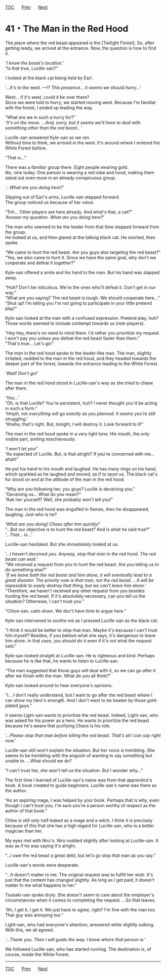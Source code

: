 [TOC](../readme.md)&nbsp;&nbsp;&nbsp;&nbsp;&nbsp;&nbsp;[Prev](Section0040.md)&nbsp;&nbsp;&nbsp;&nbsp;&nbsp;&nbsp;[Next](Section0042.md)



# 41・The Man in the Red Hood

The place where the red beast appeared is the \[Twilight Forest\]. So,
after getting ready, we arrived at the entrance. Now, the question is
how to find it.  
  
*‘I know the beast's location.'*  
“Is that true, Lucille-san?”  
  
I looked at the black cat being held by Earl.  
  
*‘…It's to the west. —!? This presence… it seems we should hurry…'*  
  
West… if it's west, could it be over there?  
Since we were told to hurry, we started moving west. Because I'm
familiar with the forest, I ended up leading the way.  
  
“What are we in such a hurry for?”  
*‘It's on the move. …And, sorry, but it seems we'll have to deal with
something other than the red beast…'*  
  
Lucille-san answered Kyle-san as we ran.  
Without time to think, we arrived in the west. It's around where I
entered the White Forest before.  
  
“That is…”  
  
There was a familiar group there. Eight people wearing gold.  
No, nine today. One person is wearing a red robe and hood, making them
stand out even more in an already conspicuous group.  
  
*‘…What are you doing here?'*  
  
Slipping out of Earl's arms, Lucille-san stepped forward.  
The group noticed us because of her voice.  
  
“Tch… Other players are here already. And what's that, a cat?”  
*‘Answer my question. What are you doing here?'*  
  
The man who seemed to be the leader from that time stepped forward from
the group.  
He looked at us, and then glared at the talking black cat. He snorted,
then spoke.  
  
“We came to hunt the red beast. Are you guys also targeting the red
beast?”  
“Yes, we also came to hunt it. Since we have the same goal, why don't we
cooperate and defeat it together?”  
  
Kyle-san offered a smile and his hand to the man. But his hand was
slapped away.  
  
“Huh? Don't be ridiculous. We're the ones who'll defeat it. Don't get in
our way.”  
“What are you saying? The red beast is tough. We should cooperate
here…”  
“Shut up! I'm telling you I'm not going to participate in your little
pretend play!”  
  
Kyle-san looked at the man with a confused expression. Pretend play,
huh? Those words seemed to include contempt towards us (role-players).  
  
“Hey hey, there's no need to mind them. I'd rather you prioritize my
request. I won't pay you unless you defeat the red beast faster than
them.”  
“That's true… Let's go!”  
  
The man in the red hood spoke to the leader-like man. The man, slightly
irritated, nodded to the man in the red hood, and they headed towards
the deeper part of the forest, towards the entrance leading to the White
Forest.  
  
*‘Wait! Don't go!'*  
  
The man in the red hood stood in Lucille-san's way as she tried to chase
after them.  
  
*‘You…'*  
“Oh, is that Lucille? You're persistent, huh? I never thought you'd be
acting in such a form.”  
*‘Hmph, not everything will go exactly as you planned. It seems you're
still struggling.'*  
“Ahaha, that's right. But, tonight, I will destroy it. Look forward to
it!”  
  
The man in the red hood spoke in a very light tone. His mouth, the only
visible part, smiling mischievously.  
  
*‘I won't let you!'*  
“As expected of Lucille. But, is that alright? If you're concerned with
me… ahah!”  
  
He put his hand to his mouth and laughed. He has many rings on his hand,
which sparkled as he laughed and moved, as if to taunt us. The black
cat's fur stood on end at the attitude of the man in the red hood.  
  
“Why are you following her, you guys? Lucille is deceiving you.”  
“Deceiving us… What do you mean?”  
“Ask her yourself? Well, she probably won't tell you!”  
  
The man in the red hood was engulfed in flames, then he disappeared,
laughing. Just who is he?  
  
*‘What are you doing! Chase after him quickly!'*  
“…But our objective is to hunt the red beast? And is what he said
true?”  
*‘…That… is…'*  
  
Lucille-san hesitated. But she immediately looked at us.  
  
*‘…I haven't deceived you. Anyway, stop that man in the red hood. The
red beast can wait.'*  
“We received a request from you to hunt the red beast. Are you telling
us to do something else?”  
*‘If we leave both the red beast and him alone, it will eventually lead
to a great disaster. The priority now is that man, not the red beast.
…It will be impossible to easily destroy that thing, but we can't leave
him alone.'*  
“Therefore, we haven't received any other request from you besides
hunting the red beast. If it's absolutely necessary, can you tell us the
situation? Otherwise, I can't trust you.”  
  
“Chloe-san, calm down. We don't have time to argue here.”  
  
Kyle-san intervened to soothe me as I pressed Lucille-san as the black
cat.  
  
"I think it would be better to stop that man. Maybe it's because I can't
trust him myself? Besides, if you believe what she says, it's dangerous
to leave him alone. In that case, you should do it even if it's not what
the request said."  
  
Kyle-san looked straight at Lucille-san. He is righteous and kind.
Perhaps because he is like that, he wants to listen to Lucille-san.  
  
“The man suggested that those guys will deal with it, so we can go after
it after we finish with the man. What do you all think?”  
  
Kyle-san looked around to hear everyone's opinions.  
  
“I… I don't really understand, but I want to go after the red beast
where I can show my hero's strength. And I don't want to be beaten by
those gold-plated guys.”  
  
It seems Light-san wants to prioritize the red beast. Indeed, Light-san,
who was asked for his power as a hero. He wants to prioritize the red
beast because he's aware that purifying Chaos is his role.  
  
*‘…Please stop that man before killing the red beast. That's all I can
say right now.'*  
  
Lucille-san still won't explain the situation. But her voice is
trembling. She seems to be trembling with the anguish of wanting to say
something but unable to. …What should we do?  
  
“I can't trust her, she won't tell us the situation. But I wonder
why..."  
  
The first time I learned of Lucille-san's name was from that
apprentice's book. A book created to guide beginners. Lucille-san's name
was there as the author.  
  
“As an aspiring mage, I was helped by your book. Perhaps that is why,
even though I can't trust you, I'm sure you're a person worthy of
respect as the author of that book.”  
  
Chloe is still only half-baked as a mage and a witch. I think it is
precisely because of this that she has a high regard for Lucille-san,
who is a better magician than her.  
  
My eyes met with Niru's. Niru nodded slightly after looking at
Lucille-san. It was as if he was saying it's alright.  
  
“…I owe the red beast a great debt, but let's go stop that man as you
say.”  
  
Lucille-san's words were desperate.  
  
“…It doesn't matter to me. The original request was to fulfill her wish.
It's just that the content has changed slightly. As long as I get paid,
it doesn't matter to me what happens to her.”  
  
Tsubaki-san spoke dryly. She doesn't seem to care about the employer's
circumstances when it comes to completing the request. …So that
leaves.  
  
“Ah, I get it, I get it. We just have to agree, right? I'm fine with the
man too. That guy was annoying too.”  
  
Light-san, who had everyone's attention, answered while slightly
sulking. With this, we all agreed.  
  
*‘…Thank you. Then I will guide the way. I know where that person
is.'*  
  
We followed Lucille-san, who has started running. The destination is, of
course, inside the White Forest.  
  
  
  


---
[TOC](../readme.md)&nbsp;&nbsp;&nbsp;&nbsp;&nbsp;&nbsp;[Prev](Section0040.md)&nbsp;&nbsp;&nbsp;&nbsp;&nbsp;&nbsp;[Next](Section0042.md)


